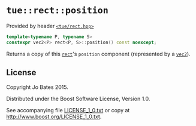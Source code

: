 `tue::rect::position`
=====================
Provided by header [`<tue/rect.hpp>`](../../headers/rect.md)

```c++
template<typename P, typename S>
constexpr vec2<P> rect<P, S>::position() const noexcept;
```

Returns a copy of this [`rect`](../../headers/rect.md)'s `position` component
(represented by a [`vec2`](../../headers/vec.md)).

License
-------
Copyright Jo Bates 2015.

Distributed under the Boost Software License, Version 1.0.

See accompanying file [LICENSE_1_0.txt](../../../LICENSE_1_0.txt) or copy at
http://www.boost.org/LICENSE_1_0.txt.
